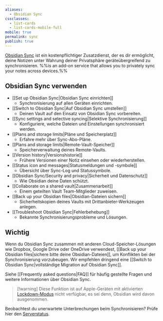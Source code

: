 ```yaml
---
aliases:
  - Obsidian Sync
cssclasses:
  - list-cards
  - list-cards-mobile-full
mobile: true
permalink: sync
publish: true
---
```


[Obsidian Sync](https://obsidian.md/sync) ist ein kostenpflichtiger Zusatzdienst, der es dir ermöglicht, deine Notizen unter Wahrung deiner Privatsphäre geräteübergreifend zu synchronisieren. %%is an add-on service that allows you to privately sync your notes across devices.%%

## Obsidian Sync verwenden

- [[Set up Obsidian Sync|Obsidian Sync einrichten]]
	- Synchronisierung auf allen Geräten einrichten.
- [[Switch to Obsidian Sync|Auf Obsidian Sync umstellen]]
	- Deinen Vault auf den Einsatz von Obsidian Sync vorbereiten.
- [[Sync settings and selective syncing|Selektive Synchronisierung]]
	- Konfiguriere, welche Dateien und Einstellungen synchronisiert werden.
- [[Plans and storage limits|Pläne und Speicherplatz]]
	- Erfahre mehr über Sync-Abo-Pläne.
- [[Plans and storage limits|Remote-Vault-Speicher]]
	- Speicherverwaltung deines Remote-Vaults.
- [[Version history|Versionshistorie]]
	- Frühere Versionen einer Notiz einsehen oder wiederherstellen.
- [[Status icon and messages|Statusmeldungen und -symbole]]
	- Übersicht über Sync-Log und Statussymbole.
- [[Obsidian Sync/Security and privacy|Sicherheit und Datenschutz]]
	- Wie Obsidian deine Daten schützt.
- [[Collaborate on a shared vault|Zusammenarbeit]]
	- Einem geteilten Vault Team-Mitglieder zuweisen.
- [[Back up your Obsidian files|Obsidian-Dateien sichern]]
	- Sicherheitskopien deines Vaults mit Drittanbieter-Werkzeugen anlegen.
- [[Troubleshoot Obsidian Sync|Fehlerbehebung]]
	- Bekannte Synchronisierungsprobleme und Lösungen.

## Wichtig

Wenn du Obsidian Sync zusammen mit anderen Cloud-Speicher-Lösungen wie Dropbox, Google Drive oder OneDrive verwendest, [[Back up your Obsidian files|sichere bitte deine Obsidian-Dateien]], um Konflikten bei der Synchronisierung vorzubeugen. Wir empfehlen dringend eine [[Switch to Obsidian Sync|vollständige Migration auf Obsidian Sync]].

Siehe [[Frequently asked questions|FAQ]] für häufig gestellte Fragen und weitere Informationen über Obsidian Sync.

> [!warning] Diese Funktion ist auf Apple-Geräten mit aktivierten [Lockdown-Modus](https://support.apple.com/en-us/105120) nicht verfügbar, es sei denn, Obsidian wird davon ausgenommen.

Beobachtest du unerwartete Unterbrechungen beim Synchronisieren? Prüfe hier den [Serverstatus](https://status.obsidian.md).
 

